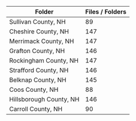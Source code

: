 | Folder                  |   Files / Folders |
|-------------------------|-------------------|
| Sullivan County, NH     |                89 |
| Cheshire County, NH     |               147 |
| Merrimack County, NH    |               147 |
| Grafton County, NH      |               146 |
| Rockingham County, NH   |               147 |
| Strafford County, NH    |               146 |
| Belknap County, NH      |               145 |
| Coos County, NH         |                88 |
| Hillsborough County, NH |               146 |
| Carroll County, NH      |                90 |